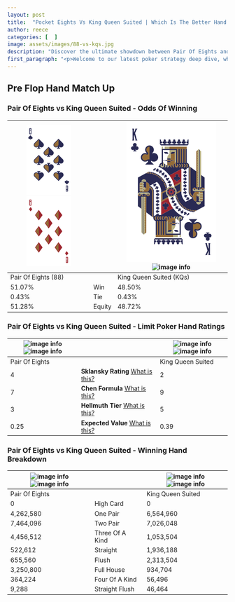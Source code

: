 ```yaml
---
layout: post
title:  "Pocket Eights Vs King Queen Suited | Which Is The Better Hand In Poker? A Complete Guide"
author: reece
categories: [  ]
image: assets/images/88-vs-kqs.jpg
description: "Discover the ultimate showdown between Pair Of Eights and King Queen Suited in poker! Uncover the odds, strategies, and scenarios where one hand triumphs over the other. Get ready to up your poker game with this thrilling analysis."
first_paragraph: "<p>Welcome to our latest poker strategy deep dive, where we're pitting two distinct hands against each other in a high-stakes showdown: Pair Of Eights vs King Queen Suited.</p><p>In the dynamic world of poker, every decision counts, and knowing which hand holds the upper hand is key to your success at the table.</p><p>In this article, we'll dissect these two hands, explore the scenarios where one dominates the other, and equip you with the knowledge to make strategic choices that can tip the odds in your favor.</p><p>Get ready to unravel the intriguing dynamics of these poker hands and elevate your game to new heights.</p>"
---
```




[comment]: # (sp0)

## Pre Flop Hand Match Up

<div class="table hand-ratings" markdown="1"> 



### Pair Of Eights vs King Queen Suited - Odds Of Winning


    
| ![image info](assets/images/hand1/8.png) ![image info](assets/images/hand1/8o.png) |  | ![image info](assets/images/hand2/K.png) ![image info](assets/images/hand2/Qs.png) |
| -------- | -------- | -------- |
| Pair Of Eights (88) |  | King Queen Suited (KQs) |
| 51.07% | Win | 48.50% |
| 0.43% | Tie | 0.43% |
| 51.28% | Equity | 48.72% |




[comment]: # (sp1)



### Pair Of Eights vs King Queen Suited - Limit Poker Hand Ratings


    
| ![image info](https://www.riverpairs.com/assets/images/hand1/8.png) ![image info](https://www.riverpairs.com/assets/images/hand1/8o.png) |  | ![image info](https://www.riverpairs.com/assets/images/hand2/K.png) ![image info](https://www.riverpairs.com/assets/images/hand2/Qs.png) |
| -------- | -------- | -------- |
| Pair Of Eights |  | King Queen Suited |
| 4 | **Sklansky Rating** [What is this?](/sklansky-rating-explained) | 2 |
| 7 | **Chen Formula** [What is this?](/chen-formula-explained) | 9 |
| 3 | **Hellmuth Tier** [What is this?](/Hellmuth-tier-explained) | 5 |
| 0.25 | **Expected Value** [What is this?](/expected-value-explained) | 0.39 |




[comment]: # (sp2)



### Pair Of Eights vs King Queen Suited - Winning Hand Breakdown


    
| ![image info](https://www.riverpairs.com/assets/images/hand1/8.png) ![image info](https://www.riverpairs.com/assets/images/hand1/8o.png) |  | ![image info](https://www.riverpairs.com/assets/images/hand2/K.png) ![image info](https://www.riverpairs.com/assets/images/hand2/Qs.png) |
| -------- | -------- | -------- |
| Pair Of Eights |  | King Queen Suited |
| 0 | High Card | 0 |
| 4,262,580 | One Pair | 6,564,960 |
| 7,464,096 | Two Pair | 7,026,048 |
| 4,456,512 | Three Of A Kind | 1,053,504 |
| 522,612 | Straight | 1,936,188 |
| 655,560 | Flush | 2,313,504 |
| 3,250,800 | Full House | 934,704 |
| 364,224 | Four Of A Kind | 56,496 |
| 9,288 | Straight Flush | 46,464 |




[comment]: # (sp3)



</div>

[comment]: # (sp4)



[comment]: # (sp5)


